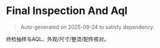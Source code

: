 # Final Inspection And Aql

> Auto-generated on 2025-09-24 to satisfy dependency.

终检抽样与AQL、外观/尺寸/整烫/配件核对。
